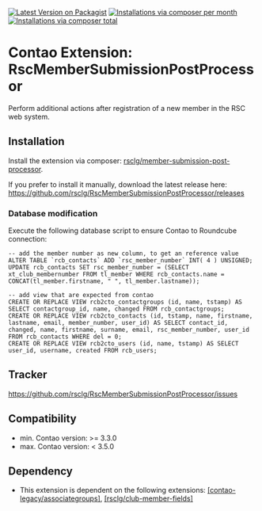[![Latest Version on Packagist](http://img.shields.io/packagist/v/rsclg/member-submission-post-processor.svg?style=flat)](https://packagist.org/packages/rsclg/member-submission-post-processor)
[![Installations via composer per month](http://img.shields.io/packagist/dm/rsclg/member-submission-post-processor.svg?style=flat)](https://packagist.org/packages/rsclg/member-submission-post-processor)
[![Installations via composer total](http://img.shields.io/packagist/dt/rsclg/member-submission-post-processor.svg?style=flat)](https://packagist.org/packages/rsclg/member-submission-post-processor)

Contao Extension: RscMemberSubmissionPostProcessor
==================================================

Perform additional actions after registration of a new member in the RSC web system.


Installation
------------

Install the extension via composer: [rsclg/member-submission-post-processor](https://packagist.org/packages/rsclg/member-submission-post-processor).

If you prefer to install it manually, download the latest release here: https://github.com/rsclg/RscMemberSubmissionPostProcessor/releases


### Database modification

Execute the following database script to ensure Contao to Roundcube connection:

````
-- add the member number as new column, to get an reference value
ALTER TABLE `rcb_contacts` ADD `rsc_member_number` INT( 4 ) UNSIGNED;
UPDATE rcb_contacts SET rsc_member_number = (SELECT xt_club_membernumber FROM tl_member WHERE rcb_contacts.name = CONCAT(tl_member.firstname, " ", tl_member.lastname));

-- add view that are expected from contao
CREATE OR REPLACE VIEW rcb2cto_contactgroups (id, name, tstamp) AS SELECT contactgroup_id, name, changed FROM rcb_contactgroups;
CREATE OR REPLACE VIEW rcb2cto_contacts (id, tstamp, name, firstname, lastname, email, member_number, user_id) AS SELECT contact_id, changed, name, firstname, surname, email, rsc_member_number, user_id FROM rcb_contacts WHERE del = 0;
CREATE OR REPLACE VIEW rcb2cto_users (id, name, tstamp) AS SELECT user_id, username, created FROM rcb_users;
````


Tracker
-------

https://github.com/rsclg/RscMemberSubmissionPostProcessor/issues


Compatibility
-------------

- min. Contao version: >= 3.3.0
- max. Contao version: <  3.5.0


Dependency
----------

- This extension is dependent on the following extensions: [[contao-legacy/associategroups]](https://legacy-packages-via.contao-community-alliance.org/packages/contao-legacy/associategroups), [[rsclg/club-member-fields]](https://packagist.org/packages/rsclg/club-member-fields)